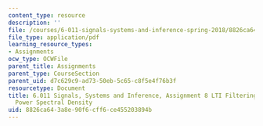 ```yaml
---
content_type: resource
description: ''
file: /courses/6-011-signals-systems-and-inference-spring-2018/8826ca643a8e90f6cff6ce455203894b_MIT6_011S18ps8.pdf
file_type: application/pdf
learning_resource_types:
- Assignments
ocw_type: OCWFile
parent_title: Assignments
parent_type: CourseSection
parent_uid: d7c629c9-ad73-50eb-5c65-c8f5e4f76b3f
resourcetype: Document
title: 6.011 Signals, Systems and Inference, Assignment 8 LTI Filtering of WSS Processes,
  Power Spectral Density
uid: 8826ca64-3a8e-90f6-cff6-ce455203894b
---
```

